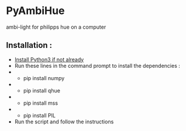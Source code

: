 # PyAmbiHue
ambi-light for philipps hue on a computer

## Installation :

- [Install Python3 if not already](https://www.python.org/downloads/windows/)
- Run these lines in the command prompt to install the dependencies :
- - pip install numpy
- - pip install qhue
- - pip install mss
- - pip install PIL
- Run the script and follow the instructions
